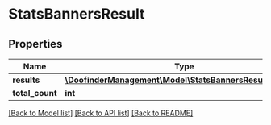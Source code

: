 # StatsBannersResult

## Properties
Name | Type | Description | Notes
------------ | ------------- | ------------- | -------------
**results** | [**\DoofinderManagement\Model\StatsBannersResultResults[]**](StatsBannersResultResults.md) |  | [optional] 
**total_count** | **int** |  | [optional] 

[[Back to Model list]](../../README.md#documentation-for-models) [[Back to API list]](../../README.md#documentation-for-api-endpoints) [[Back to README]](../../README.md)

